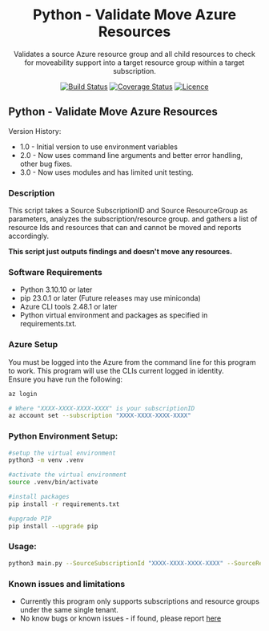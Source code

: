 <div align="center">

# Python - Validate Move Azure Resources 

Validates a source Azure resource group and all child resources to check for moveability support into a target resource group within a target subscription.  

[![Build Status](https://github.com/AaronSaikovski/pyazvalidatemoveresources/workflows/build/badge.svg)](https://github.com/AaronSaikovski/pyazvalidatemoveresources/actions)
[![Coverage Status](https://coveralls.io/repos/github/AaronSaikovski/pyazvalidatemoveresources/badge.svg?branch=main)](https://coveralls.io/github/AaronSaikovski/pyazvalidatemoveresources?branch=main)
[![Licence](https://img.shields.io/github/license/AaronSaikovski/pyazvalidatemoveresources)](LICENSE)


</div>

## Python - Validate Move Azure Resources 


Version History:  
* 1.0 - Initial version to use environment variables  
* 2.0 - Now uses command line arguments and better error handling, other bug fixes.  
* 3.0 - Now uses modules and has limited unit testing.

### Description ###

This script takes a Source SubscriptionID and Source ResourceGroup as parameters, analyzes the subscription/resource group.
and gathers a list of resource Ids and resources that can and cannot be moved and reports accordingly.  

**This script just outputs findings and doesn't move any resources.**   

### Software Requirements ###
* Python 3.10.10 or later
* pip 23.0.1 or later (Future releases may use miniconda)
* Azure CLI tools 2.48.1 or later
* Python virtual environment and packages as specified in requirements.txt.  

### Azure Setup ###
You must be logged into the Azure from the command line for this program to work. This program will use the CLIs current logged in identity.  
Ensure you have run the following:
```bash
az login

# Where "XXXX-XXXX-XXXX-XXXX" is your subscriptionID
az account set --subscription "XXXX-XXXX-XXXX-XXXX"
```

### Python Environment Setup: ###
```bash
#setup the virtual environment
python3 -m venv .venv 

#activate the virtual environment
source .venv/bin/activate

#install packages
pip install -r requirements.txt

#upgrade PIP
pip install --upgrade pip
```

### Usage: ###
```bash
python3 main.py --SourceSubscriptionId "XXXX-XXXX-XXXX-XXXX" --SourceResourceGroup "SourceRSG" --TargetSubscriptionId "XXXX-XXXX-XXXX-XXXX" --TargetResourceGroup "TargetRSG"
```

### Known issues and limitations ###
* Currently this program only supports subscriptions and resource groups under the same single tenant.
* No know bugs or known issues - if found, please report [here](https://github.com/AaronSaikovski/pyazvalidatemoveresources/issues)